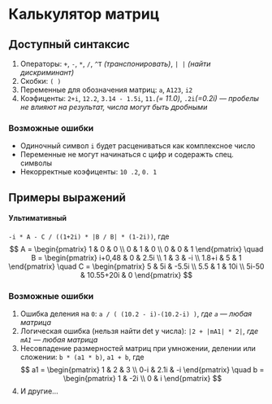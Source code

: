 # Калькулятор матриц

## Доступный синтаксис
1. Операторы: `+`, `-`, `*`, `/`, `^T` _(транспонировать)_, `| |` _(найти дискриминант)_
2. Скобки: `( )`
3. Переменные для обозначения матриц: `a`, `A123`, `i2`
4. Коэфиценты: `2+i`, `12.2`, `3.14 - 1.5i`, `11.`_(= 11.0)_, `.2i`_(=0.2i)_  _— пробелы не влияют на результат, числа могут быть дробными_

### Возможные ошибки
* Одиночный символ `i` будет расцениваться как комплексное число
* Переменные не могут начинаться с цифр и содеражть спец. символы
* Некорректные коэфиценты: `10 .2`, `0. 1`

## Примеры выражений
#### Ультимативный
`-i * A - C / ((1+2i) * |B / B| * (1-2i))`, где
$$
A = \begin{pmatrix}
1 & 0 & 0 \\
0 & 1 & 0 \\
0 & 0 & 1
\end{pmatrix}
\quad B = \begin{pmatrix}
i+0,48 & 0 & 2.5i \\
1 & 3 & -i \\
1.8+i & 5 & 1 
\end{pmatrix}
\quad C = \begin{pmatrix}
5 & 5i & -5.5i \\
5.5 & 1 & 10i \\
5i-50 & 10.55+20i & 0
\end{pmatrix}
$$

### Возможные ошибки
1. Ошибка деления на `0`: `a / ( (10.2 - i)-(10.2-i) )`, _где `a` — любая матрица_
2. Логическая ошибка (нельзя найти det у числа): `|2 + |mA1| * 2|`, _где `mA1` — любая матрица_
3. Несовпадение размерностей матриц при умножении, делении или сложении: `b * (a1 * b)`, `a1 + b`, где
$$
a1 = \begin{pmatrix}
1 & 2 & 3 \\
0-i & 2.1i & -i
\end{pmatrix}
\quad b = \begin{pmatrix}
1 & -2i \\
0 & i
\end{pmatrix}
$$
4. И другие...